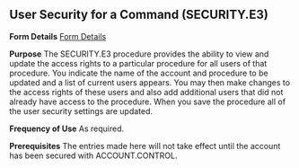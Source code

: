 ## User Security for a Command (SECURITY.E3)
<PageHeader />

**Form Details**
[Form Details](../SECURITY-E3-1/README.md)

**Purpose**
The SECURITY.E3 procedure provides the ability to view and update the access
rights to a particular procedure for all users of that procedure. You indicate
the name of the account and procedure to be updated and a list of current
users appears. You may then make changes to the access rights of these users
and also add additional users that did not already have access to the
procedure. When you save the procedure all of the user security settings are
updated.

**Frequency of Use**
As required.

**Prerequisites**
The entries made here will not take effect until the account has been secured
with ACCOUNT.CONTROL.

<badge text= "Version 8.10.57 " vertical="middle" />

<PageFooter />

